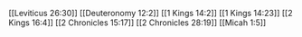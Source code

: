[[Leviticus 26:30]]
[[Deuteronomy 12:2]]
[[1 Kings 14:2]]
[[1 Kings 14:23]]
[[2 Kings 16:4]]
[[2 Chronicles 15:17]]
[[2 Chronicles 28:19]]
[[Micah 1:5]]
